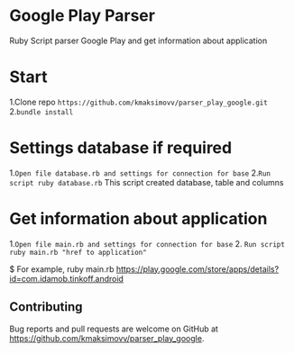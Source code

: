 # Google Play Parser
Ruby Script parser Google Play and get information about application
# Start
1.Clone repo `https://github.com/kmaksimovv/parser_play_google.git`
2.`bundle install`

# Settings database if required
1.`Open file database.rb and settings for connection for base`
2.`Run script ruby database.rb`
This script created database, table and columns

# Get information about application
1.`Open file main.rb and settings for connection for base`
2. `Run script ruby main.rb "href to application"`

  $ For example, ruby main.rb https://play.google.com/store/apps/details?id=com.idamob.tinkoff.android

## Contributing
Bug reports and pull requests are welcome on GitHub at https://github.com/kmaksimovv/parser_play_google.
